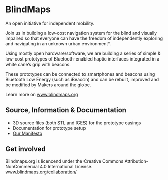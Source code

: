 BlindMaps
=========

An open initiative for independent mobility.

Join us in building a low-cost navigation system for the blind and visually impaired so that everyone can have the freedom of independently exploring and navigating in an unknown urban environment*.

Using mostly open hardware/software, we are building a series of simple & low-cost prototypes of Bluetooth-enabled haptic interfaces integrated in a white cane‘s grip with beacons.

These prototypes can be connected to smartphones and beacons using Bluetooth Low Energy (such as iBeacon) and can be rebuilt, improved and be modified by Makers around the globe.

Learn more on www.blindmaps.org

## Source, Information & Documentation 

- 3D source files (both STL and IGES) for the prototype casings
- Documentation for prototype setup 
- [Our Manifesto](https://github.com/BlindMapsOrg/BlindMaps/blob/master/Manifesto/Manifesto.md)

## Get involved

Blindmaps.org is licencend under the Creative Commons Attribution-NonCommercial 4.0 International License. www.blindmaps.org/collaboration/
